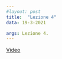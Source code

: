 ```yaml
---
#layout: post
title:  "Lezione 4"
data: 19-3-2021

args: Lezione 4.
---
```


[Video](https://uniroma2.sharepoint.com/sites/GAMBOSI-8066132-MACHINE_LEARNING/Documenti%20condivisi/Lezioni/lezioni%20registrate/Lezione_ML_190321.mp4)
